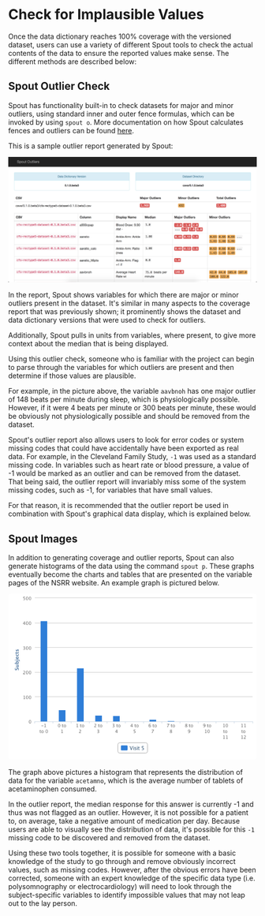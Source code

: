 # Check for Implausible Values

Once the data dictionary reaches 100% coverage with the versioned dataset, users can use a variety of different Spout tools to check the actual contents of the data to ensure the reported values make sense. The different methods are described below:

## Spout Outlier Check

Spout has functionality built-in to check datasets for major and minor outliers, using standard inner and outer fence formulas, which can be invoked by using `spout o`. More documentation on how Spout calculates fences and outliers can be found [here](http://www.wikihow.com/Calculate-Outliers).

This is a sample outlier report generated by Spout:

![cfs spout outlier report](../assets/images/cfs_spout_outlier_report.png)

In the report, Spout shows variables for which there are major or minor outliers present in the dataset. It's similar in many aspects to the coverage report that was previously shown; it prominently shows the dataset and data dictionary versions that were used to check for outliers.

Additionally, Spout pulls in units from variables, where present, to give more context about the median that is being displayed.

Using this outlier check, someone who is familiar with the project can begin to parse through the variables for which outliers are present and then determine if those values are plausible.

For example, in the picture above, the variable `aavbnoh` has one major outlier of 148 beats per minute during sleep, which is physiologically possible. However, if it were 4 beats per minute or 300 beats per minute, these would be obviously not physiologically possible and should be removed from the dataset.

Spout's outlier report also allows users to look for error codes or system missing codes that could have accidentally have been exported as real data. For example, in the Cleveland Family Study, `-1` was used as a standard missing code. In variables such as heart rate or blood pressure, a value of -1 would be marked as an outlier and can be removed from the dataset. That being said, the outlier report will invariably miss some of the system missing codes, such as -1, for variables that have small values.

For that reason, it is recommended that the outlier report be used in combination with Spout's graphical data display, which is explained below.

## Spout Images

In addition to generating coverage and outlier reports, Spout can also generate histograms of the data using the command `spout p`. These graphs eventually become the charts and tables that are presented on the variable pages of the NSRR website. An example graph is pictured below.

![cfs variable graph](../assets/images/cfs_variable_graph.png)

The graph above pictures a histogram that represents the distribution of data for the variable `acetamno`, which is the average number of tablets of acetaminophen consumed.

In the outlier report, the median response for this answer is currently -1 and thus was not flagged as an outlier. However, it is not possible for a patient to, on average, take a negative amount of medication per day. Because users are able to visually see the distribution of data, it's possible for this `-1` missing code to be discovered and removed from the dataset.

Using these two tools together, it is possible for someone with a basic knowledge of the study to go through and remove obviously incorrect values, such as missing codes. However, after the obvious errors have been corrected, someone with an expert knowledge of the specific data type (i.e. polysomnography or electrocardiology) will need to look through the subject-specific variables to identify impossible values that may not leap out to the lay person.
